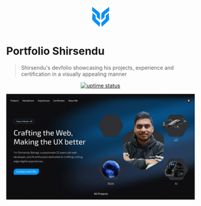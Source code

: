 <p align="center">
  <img src="./public/logo.png" lt="Logo" width="65" />
<p>

# Portfolio Shirsendu
> Shirsendu's devfolio showcasing his projects, experience and certification in a visually appealing manner

<p align="center">
  <a href="https://uptime.betterstack.com/?utm_source=status_badge">
    <img src="https://uptime.betterstack.com/status-badges/v3/monitor/10aqw.svg" alt="uptime status">
  </a>
</p>

![Landing](public/previews/landing.webp)
